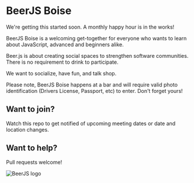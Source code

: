 BeerJS Boise
=========

We're getting this started soon. A monthly happy hour is in the works! 

BeerJS Boise is a welcoming get-together for everyone who wants to learn about JavaScript, advanced and beginners alike.

Beer.js is about creating social spaces to strengthen software communities. There is no requirement to drink to participate.

We want to socialize, have fun, and talk shop.

Please note, BeerJS Boise happens at a bar and will require valid photo identification (Drivers License, Passport, etc) to enter.  Don't forget yours!

Want to join?
-------------

Watch this repo to get notified of upcoming meeting dates or date and location changes.

Want to help?
-------------

Pull requests welcome!

![BeerJS logo](https://secure.gravatar.com/avatar/43c360c53b793cfb13f77efcee3bd5cb?s=420&d=https://a248.e.akamai.net/assets.github.com%2Fimages%2Fgravatars%2Fgravatar-org-420.png)

